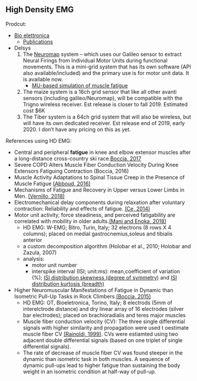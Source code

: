 ## High Density EMG 

Prodcut:
 - [Bio elettronica](https://www.otbioelettronica.it/index.php?lang=en)
    - [Publications](https://www.otbioelettronica.it/index.php?option=com_content&view=article&id=54&Itemid=259&lang=en)
 - Delsys
   1. The [Neuromap](https://www.delsys.com/neuromap/) system – which uses our Galileo sensor to extract Neural Firings from Individual Motor Units during functional movements. This is a mini-grid system that has its own software (API also available/included) and the primary use is for motor unit data. It is available now.
      - [MU-based simulation of muscle fatigue](https://www.delsys.com/neuromap/simulation/)
   2. The maize system is a 16ch grid sensor that like all other avanti sensors (including galileo/Neuromap), will be compatible with the Trigno wireless receiver. Est release is closer to fall 2019. Estimated cost $6K
   3. The Tiber system is a 64ch grid system that will also be wireless, but will have its own dedicated receiver. Est release end of 2019, early 2020. I don’t have any pricing on this as yet.

 
	
References using HD EMG:
 - Central and peripheral **fatigue** in knee and elbow extensor muscles after a long-distance cross-country ski race.[Boccia, 2017](https://www.ncbi.nlm.nih.gov/pubmed/?term=Central+and+peripheral+fatigue+in+knee+and+elbow+extensor+muscles+after+a+long-distance+cross-country+ski+race)
 - Severe COPD Alters Muscle Fiber Conduction Velocity During Knee Extensors Fatiguing Contraction (Boccia, 2016)
 - Muscle Activity Adaptations to Spinal Tissue Creep in the Presence of Muscle Fatigue [(Abboud, 2016)](https://www.ncbi.nlm.nih.gov/pubmed/26866911)
 - Mechanisms of Fatigue and Recovery in Upper versus Lower Limbs in Men. [(Vernillo, 2018)](https://www.ncbi.nlm.nih.gov/pubmed/28991037)
 - Electromechanical delay components during relaxation after voluntary contraction: Reliability and effects of fatigue. [(Ce, 2014)](https://www.ncbi.nlm.nih.gov/pubmed/?term=Electromechanical+delay+components+during+relaxation+after+voluntary+contraction%3A+Reliability+and+effects+of+fatigue)
 - Motor unit activity, force steadiness, and perceived fatigability are correlated with mobility in older adults.[(Mani and Enoka, 2018)](https://www.ncbi.nlm.nih.gov/pubmed/?term=motor+unit+activity%2C+force+steadiness%2C+and+perceived+fatigability)
   - HD EMG: W-EMG; Bitro, Turin, Italy; 32 electrons (8 rows X 4 columns); placed on medial gastrocnemius,soleus and tibialis anterior
   - a custom decomposition algorithm (Holobar et al., 2010; Holobar and Zazula, 2007)
   - analysis: 
     - motor unit number
     - interspike interval (ISI; unit:ms): mean,coefficient of variation (%); [ ISI distribution skewness (degree of symmetry)](https://en.wikipedia.org/wiki/Skewness) and [ISI distribution kurtosis (breadth)](https://en.wikipedia.org/wiki/Kurtosis) 
 - Higher Neuromuscular Manifestations of Fatigue in Dynamic than Isometric Pull-Up Tasks in Rock Climbers.[(Boccia, 2015)](https://www.ncbi.nlm.nih.gov/pubmed/26557188)
   - HD EMG: OT, Bioeletronica, Torino, Italy; 8 electrods (5mm of interelctrode distance) and dry linear array of 16 electrodes (silver bar electrodes); placed on brachioradialis and teres major muscles
   - Muscle fiber conduction velocity (CV): The three single differential signals with higher similarity and propagation were used t oestimate muscle fiber CV [(Rainoldi, 1999)](https://www.ncbi.nlm.nih.gov/pubmed/?term=repeatability+of+surface+EMG+variables+during+voluntary+isometric+contractions+of+the+biceps+brachii+muscle). CVs were estiamted using two adjacent double differential signals (based on one triplet of single differential signals).
   - The rate of decrease of muscle fiber CV was found steeper in the dynamic than isometric task in both muscles. A sequence of dynamic pull-ups lead to higher fatigue than sustaining the body weight in an isometric condition at half-way of pull-up.
   